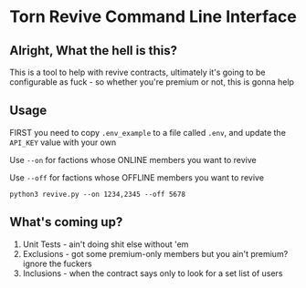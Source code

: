 # Torn Revive Command Line Interface

## Alright, What the hell is this?
This is a tool to help with revive contracts, ultimately it's going to be configurable as fuck - so whether you're premium or not, this is gonna help


## Usage
FIRST you need to copy `.env_example` to a file called `.env`, and update the `API_KEY` value with your own

Use `--on` for factions whose ONLINE members you want to revive

Use `--off` for factions whose OFFLINE members you want to revive


`python3 revive.py --on 1234,2345 --off 5678`


## What's coming up?

1. Unit Tests - ain't doing shit else without 'em
2. Exclusions - got some premium-only members but you ain't premium? ignore the fuckers
3. Inclusions - when the contract says only to look for a set list of users